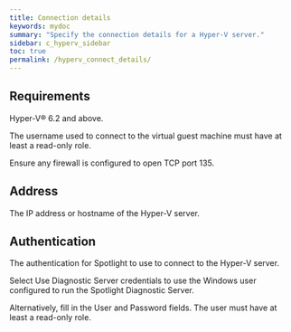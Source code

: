 ```yaml
---
title: Connection details
keywords: mydoc
summary: "Specify the connection details for a Hyper-V server."
sidebar: c_hyperv_sidebar
toc: true
permalink: /hyperv_connect_details/
---
```



## Requirements

Hyper-V® 6.2 and above.

The username used to connect to the virtual guest machine must have at least a read-only role.

Ensure any firewall is configured to open TCP port 135.


## Address

The IP address or hostname of the Hyper-V server.


## Authentication

The authentication for Spotlight to use to connect to the Hyper-V server.

Select Use Diagnostic Server credentials to use the Windows user configured to run the Spotlight Diagnostic Server.

Alternatively, fill in the User and Password fields. The user must have at least a read-only role.
